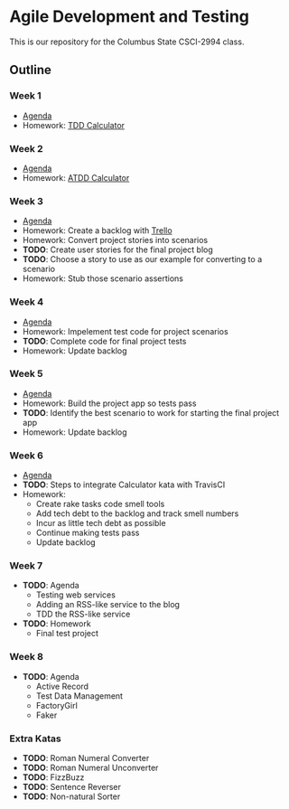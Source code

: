 # Agile Development and Testing
This is our repository for the Columbus State CSCI-2994 class.

## Outline

### Week 1
- [Agenda](/weeks/one.md)
- Homework: [TDD Calculator](/katas/calculator/spec)

### Week 2
- [Agenda](/weeks/two.md)
- Homework: [ATDD Calculator](/katas/calculator/features)

### Week 3
- [Agenda](/weeks/three.md)
- Homework: Create a backlog with [Trello](http://trello.com)
- Homework: Convert project stories into scenarios
- **TODO**: Create user stories for the final project blog
- **TODO**: Choose a story to use as our example for converting to a scenario
- Homework: Stub those scenario assertions

### Week 4
- [Agenda](/weeks/four.md)
- Homework: Impelement test code for project scenarios
- **TODO**: Complete code for final project tests
- Homework: Update backlog

### Week 5
- [Agenda](/weeks/five.md)
- Homework: Build the project app so tests pass
- **TODO**: Identify the best scenario to work for starting the final project app
- Homework: Update backlog

### Week 6
- [Agenda](/weeks/six.md)
- **TODO**: Steps to integrate Calculator kata with TravisCI
- Homework:
  - Create rake tasks code smell tools
  - Add tech debt to the backlog and track smell numbers
  - Incur as little tech debt as possible
  - Continue making tests pass
  - Update backlog

### Week 7
- **TODO**: Agenda
  - Testing web services
  - Adding an RSS-like service to the blog
  - TDD the RSS-like service
- **TODO**: Homework
  - Final test project

### Week 8
- **TODO**: Agenda
  - Active Record
  - Test Data Management
  - FactoryGirl
  - Faker

### Extra Katas
- **TODO**: Roman Numeral Converter
- **TODO**: Roman Numeral Unconverter
- **TODO**: FizzBuzz
- **TODO**: Sentence Reverser
- **TODO**: Non-natural Sorter
